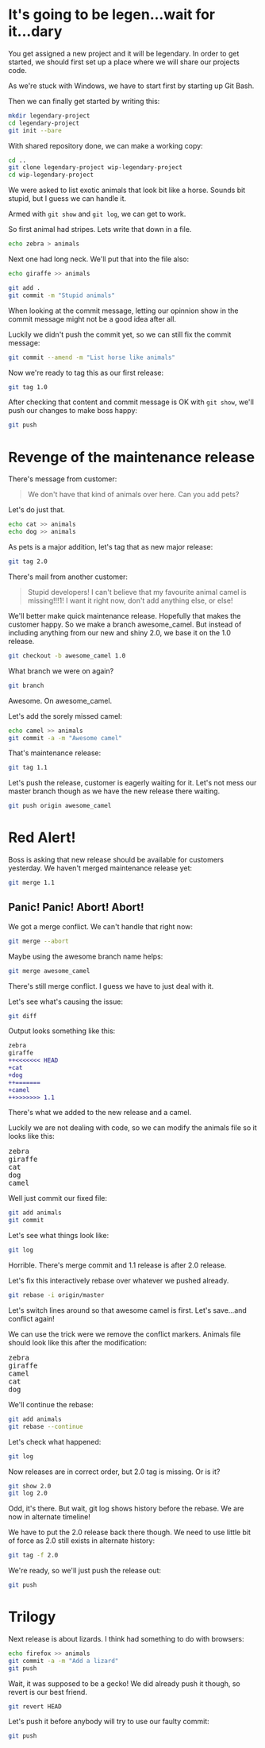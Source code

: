 # It's going to be legen...wait for it...dary

You get assigned a new project and it will be legendary. In order to get
started, we should first set up a place where we will share our projects code.

As we're stuck with Windows, we have to start first by starting up Git Bash.

Then we can finally get started by writing this:

```bash
mkdir legendary-project
cd legendary-project
git init --bare
```

With shared repository done, we can make a working copy:

```bash
cd ..
git clone legendary-project wip-legendary-project
cd wip-legendary-project
```

We were asked to list exotic animals that look bit like a horse. Sounds bit
stupid, but I guess we can handle it.

Armed with `git show` and `git log`, we can get to work.

So first animal had stripes. Lets write that down in a file.

```bash
echo zebra > animals
```

Next one had long neck. We'll put that into the file also:

```bash
echo giraffe >> animals
```

```bash
git add .
git commit -m "Stupid animals"
```

When looking at the commit message, letting our opinnion show in the commit
message might not be a good idea after all.

Luckily we didn't push the commit yet, so we can still fix the commit message:

```bash
git commit --amend -m "List horse like animals"
```

Now we're ready to tag this as our first release:

```bash
git tag 1.0
```

After checking that content and commit message is OK with `git show`, we'll
push our changes to make boss happy:

```bash
git push
```

# Revenge of the maintenance release

There's message from customer:
> We don't have that kind of animals over here. Can you add pets?

Let's do just that.

```bash
echo cat >> animals
echo dog >> animals
```

As pets is a major addition, let's tag that as new major release:

```bash
git tag 2.0
```

There's mail from another customer:
> Stupid developers! I can't believe that my favourite animal camel is
> missing!!!1! I want it right now, don't add anything else, or else!

We'll better make quick maintenance release. Hopefully that makes the customer
happy. So we make  a branch awesome_camel. But instead of including anything
from our new and shiny 2.0, we base it on the 1.0 release.

```bash
git checkout -b awesome_camel 1.0
```

What branch we were on again?

```bash
git branch
```

Awesome. On awesome_camel.

Let's add the sorely missed camel:

```bash
echo camel >> animals
git commit -a -m "Awesome camel"
```

That's maintenance release:
```bash
git tag 1.1
```

Let's push the release, customer is eagerly waiting for it. Let's not mess our
master branch though as we have the new release there waiting.

```bash
git push origin awesome_camel
```

# Red Alert!

Boss is asking that new release should be available for customers yesterday. We
haven't merged maintenance release yet:

```bash
git merge 1.1
```

## Panic! Panic! Abort! Abort!

We got a merge conflict. We can't handle that right now:

```bash
git merge --abort
```

Maybe using the awesome branch name helps:

```bash
git merge awesome_camel
```

There's still merge conflict. I guess we have to just deal with it.

Let's see what's causing the issue:

```bash
git diff
```

Output looks something like this:

```diff
zebra
giraffe
++<<<<<<< HEAD
+cat
+dog
++=======
+camel
++>>>>>>> 1.1
```

There's what we added to the new release and a camel.

Luckily we are not dealing with code, so we can modify the animals file so it
looks like this:

<pre>
zebra
giraffe
cat
dog
camel
</pre>

Well just commit our fixed file:
```bash
git add animals
git commit
```

Let's see what things look like:
```bash
git log
```

Horrible. There's merge commit and 1.1 release is after 2.0 release.

Let's fix this interactively rebase over whatever we pushed already.

```bash
git rebase -i origin/master
```

Let's switch lines around so that awesome camel is first. Let's save...and
conflict again!

We can use the trick were we remove the conflict markers. Animals file should
look like this after the modification:

<pre>
zebra
giraffe
camel
cat
dog
</pre>

We'll continue the rebase:

```bash
git add animals
git rebase --continue
```

Let's check what happened:
```bash
git log
```

Now releases are in correct order, but 2.0 tag is missing. Or is it?

```bash
git show 2.0
git log 2.0
```

Odd, it's there. But wait, git log shows history before the rebase. We are now
in alternate timeline!

We have to put the 2.0 release back there though. We need to use little bit of
force as 2.0 still exists in alternate history:

```bash
git tag -f 2.0
```

We're ready, so we'll just push the release out:

```bash
git push
```

# Trilogy

Next release is about lizards. I think had something to do with browsers:
```bash
echo firefox >> animals
git commit -a -m "Add a lizard"
git push
```

Wait, it was supposed to be a gecko! We did already push it though, so revert is our best friend.
```bash
git revert HEAD
```

Let's push it before anybody will try to use our faulty commit:
```bash
git push
```
